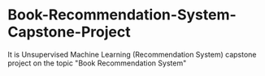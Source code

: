 # Book-Recommendation-System-Capstone-Project
It is Unsupervised Machine Learning (Recommendation System) capstone project on the topic "Book Recommendation System"
